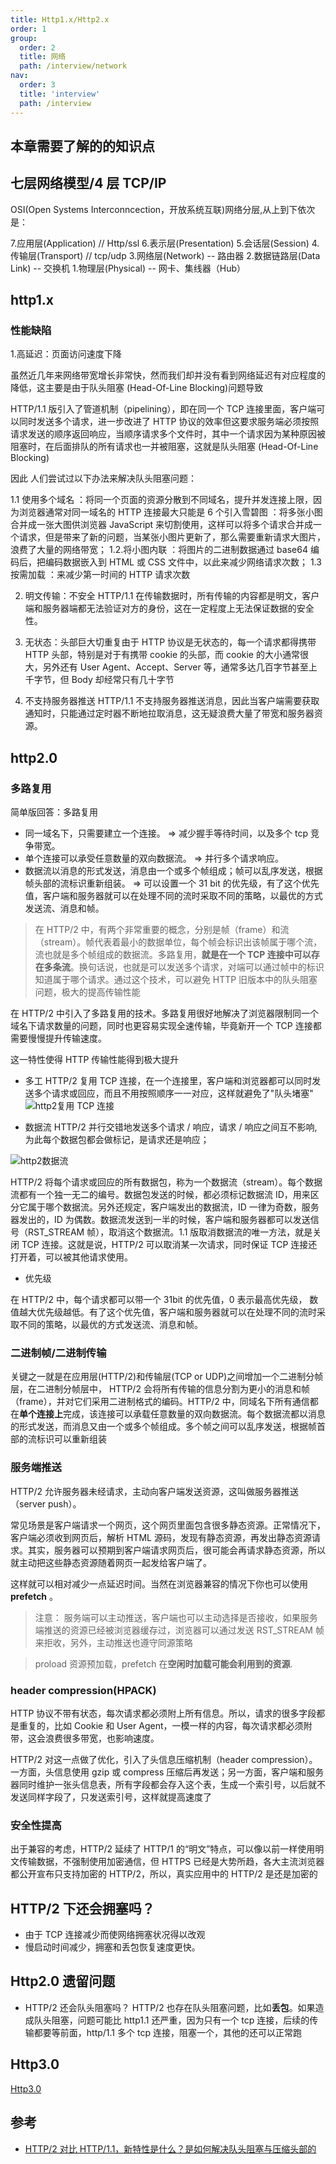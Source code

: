 ```yaml
---
title: Http1.x/Http2.x
order: 1
group:
  order: 2
  title: 网络
  path: /interview/network
nav:
  order: 3
  title: 'interview'
  path: /interview
---
```


## 本章需要了解的的知识点

## 七层网络模型/4 层 TCP/IP

OSI(Open Systems Interconncection，开放系统互联)网络分层,从上到下依次是：

7.应用层(Application) // Http/ssl 6.表示层(Presentation) 5.会话层(Session) 4.传输层(Transport) // tcp/udp 3.网络层(Network) -- 路由器 2.数据链路层(Data Link) -- 交换机 1.物理层(Physical) -- 网卡、集线器（Hub）

## http1.x

### 性能缺陷

1.高延迟：页面访问速度下降

虽然近几年来网络带宽增长非常快，然而我们却并没有看到网络延迟有对应程度的降低，这主要是由于队头阻塞 (Head-Of-Line Blocking)问题导致

HTTP/1.1 版引入了管道机制（pipelining），即在同一个 TCP 连接里面，客户端可以同时发送多个请求，进一步改进了 HTTP 协议的效率但这要求服务端必须按照请求发送的顺序返回响应，当顺序请求多个文件时，其中一个请求因为某种原因被阻塞时，在后面排队的所有请求也一并被阻塞，这就是队头阻塞 (Head-Of-Line Blocking)

因此 人们尝试过以下办法来解决队头阻塞问题：

1.1 使用多个域名 ：将同一个页面的资源分散到不同域名，提升并发连接上限，因为浏览器通常对同一域名的 HTTP 连接最大只能是 6 个引入雪碧图 ：将多张小图合并成一张大图供浏览器 JavaScript 来切割使用，这样可以将多个请求合并成一个请求，但是带来了新的问题，当某张小图片更新了，那么需要重新请求大图片，浪费了大量的网络带宽； 1.2.将小图内联 ：将图片的二进制数据通过 base64 编码后，把编码数据嵌入到 HTML 或 CSS 文件中，以此来减少网络请求次数； 1.3 按需加载 ：来减少第一时间的 HTTP 请求次数

2. 明文传输：不安全 HTTP/1.1 在传输数据时，所有传输的内容都是明文，客户端和服务器端都无法验证对方的身份，这在一定程度上无法保证数据的安全性。

3. 无状态：头部巨大切重复由于 HTTP 协议是无状态的，每一个请求都得携带 HTTP 头部，特别是对于有携带 cookie 的头部，而 cookie 的大小通常很大，另外还有 User Agent、Accept、Server 等，通常多达几百字节甚至上千字节，但 Body 却经常只有几十字节

4. 不支持服务器推送 HTTP/1.1 不支持服务器推送消息，因此当客户端需要获取通知时，只能通过定时器不断地拉取消息，这无疑浪费大量了带宽和服务器资源。

## http2.0

### 多路复用

简单版回答：多路复用

- 同一域名下，只需要建立一个连接。 => 减少握手等待时间，以及多个 tcp 竞争带宽。
- 单个连接可以承受任意数量的双向数据流。 => 并行多个请求响应。
- 数据流以消息的形式发送，消息由一个或多个帧组成；帧可以乱序发送，根据帧头部的流标识重新组装。 => 可以设置一个 31 bit 的优先级，有了这个优先值，客户端和服务器就可以在处理不同的流时采取不同的策略，以最优的方式发送流、消息和帧。

> 在 HTTP/2 中，有两个非常重要的概念，分别是帧（frame）和流（stream）。帧代表着最小的数据单位，每个帧会标识出该帧属于哪个流，流也就是多个帧组成的数据流。多路复用，**就是在一个 TCP 连接中可以存在多条流**。换句话说，也就是可以发送多个请求，对端可以通过帧中的标识知道属于哪个请求。通过这个技术，可以避免 HTTP 旧版本中的队头阻塞问题，极大的提高传输性能

在 HTTP/2 中引入了多路复用的技术。多路复用很好地解决了浏览器限制同一个域名下请求数量的问题，同时也更容易实现全速传输，毕竟新开一个 TCP 连接都需要慢慢提升传输速度。

这一特性使得 HTTP 传输性能得到极大提升

- 多工 HTTP/2 复用 TCP 连接，在一个连接里，客户端和浏览器都可以同时发送多个请求或回应，而且不用按照顺序一一对应，这样就避免了"队头堵塞" ![http2复用 TCP 连接](https://s2.loli.net/2022/04/30/rnqxl3Lvd6WCFcK.jpg)

- 数据流 HTTP/2 并行交错地发送多个请求 / 响应，请求 / 响应之间互不影响,为此每个数据包都会做标记，是请求还是响应；

![http2数据流](https://s2.loli.net/2022/04/30/kOweT46pM2rcudq.jpg)

HTTP/2 将每个请求或回应的所有数据包，称为一个数据流（stream）。每个数据流都有一个独一无二的编号。数据包发送的时候，都必须标记数据流 ID，用来区分它属于哪个数据流。另外还规定，客户端发出的数据流，ID 一律为奇数，服务器发出的，ID 为偶数。数据流发送到一半的时候，客户端和服务器都可以发送信号（RST_STREAM 帧），取消这个数据流。1.1 版取消数据流的唯一方法，就是关闭 TCP 连接。这就是说，HTTP/2 可以取消某一次请求，同时保证 TCP 连接还打开着，可以被其他请求使用。

- 优先级

在 HTTP/2 中，每个请求都可以带一个 31bit 的优先值，0 表示最高优先级， 数值越大优先级越低。有了这个优先值，客户端和服务器就可以在处理不同的流时采取不同的策略，以最优的方式发送流、消息和帧。

### 二进制帧/二进制传输

关键之一就是在应用层(HTTP/2)和传输层(TCP or UDP)之间增加一个二进制分帧层，在二进制分帧层中， HTTP/2 会将所有传输的信息分割为更小的消息和帧（frame），并对它们采用二进制格式的编码。HTTP/2 中，同域名下所有通信都在**单个连接上**完成，该连接可以承载任意数量的双向数据流。每个数据流都以消息的形式发送，而消息又由一个或多个帧组成。多个帧之间可以乱序发送，根据帧首部的流标识可以重新组装

### 服务端推送

HTTP/2 允许服务器未经请求，主动向客户端发送资源，这叫做服务器推送（server push）。

常见场景是客户端请求一个网页，这个网页里面包含很多静态资源。正常情况下，客户端必须收到网页后，解析 HTML 源码，发现有静态资源，再发出静态资源请求。其实，服务器可以预期到客户端请求网页后，很可能会再请求静态资源，所以就主动把这些静态资源随着网页一起发给客户端了。

这样就可以相对减少一点延迟时间。当然在浏览器兼容的情况下你也可以使用 **prefetch** 。

> 注意： 服务端可以主动推送，客户端也可以主动选择是否接收，如果服务端推送的资源已经被浏览器缓存过，浏览器可以通过发送 RST_STREAM 帧来拒收，另外，主动推送也遵守同源策略

> proload 资源预加载，prefetch 在**空闲时加载可能会利用到的资源**.

### header compression(HPACK)

HTTP 协议不带有状态，每次请求都必须附上所有信息。所以，请求的很多字段都是重复的，比如 Cookie 和 User Agent，一模一样的内容，每次请求都必须附带，这会浪费很多带宽，也影响速度。

HTTP/2 对这一点做了优化，引入了头信息压缩机制（header compression）。一方面，头信息使用 gzip 或 compress 压缩后再发送；另一方面，客户端和服务器同时维护一张头信息表，所有字段都会存入这个表，生成一个索引号，以后就不发送同样字段了，只发送索引号，这样就提高速度了

### 安全性提高

出于兼容的考虑，HTTP/2 延续了 HTTP/1 的“明文”特点，可以像以前一样使用明文传输数据，不强制使用加密通信，但 HTTPS 已经是大势所趋，各大主流浏览器都公开宣布只支持加密的 HTTP/2，所以，真实应用中的 HTTP/2 是还是加密的

## HTTP/2 下还会拥塞吗？

- 由于 TCP 连接减少而使网络拥塞状况得以改观
- 慢启动时间减少，拥塞和丢包恢复速度更快。

## Http2.0 遗留问题

- HTTP/2 还会队头阻塞吗？ HTTP/2 也存在队头阻塞问题，比如**丢包**。如果造成队头阻塞，问题可能比 http1.1 还严重，因为只有一个 tcp 连接，后续的传输都要等前面，http/1.1 多个 tcp 连接，阻塞一个，其他的还可以正常跑

## Http3.0

[Http3.0](./http3.md)

## 参考

- [HTTP/2 对比 HTTP/1.1，新特性是什么？是如何解决队头阻塞与压缩头部的](https://mp.weixin.qq.com/s/7MGmXvC9hnLqsVsEYtmhmQ)
